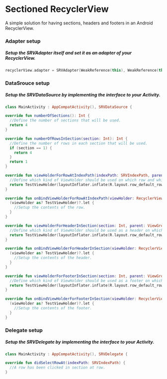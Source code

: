 # Sectioned RecyclerView
A simple solution for having sections, headers and footers in an Android RecyclerView.

### Adapter setup
##### Setup the SRVAdapter itself and set it as an adapter of your RecyclerView.
```kotlin
recyclerView.adapter = SRVAdapter(WeakReference(this), WeakReference(this))
```

### DataSrouce setup
##### Setup the SRVDataSource by implementing the interface to your Activity.
```kotlin
class MainActivity : AppCompatActivity(), SRVDataSource {
```

```kotlin
override fun numberOfSections(): Int {
  //Define the number of sections that will be used.
  return 4
}

override fun numberOfRowsInSection(section: Int): Int {
  //Define the number of rows in each section that will be used.
  if (section == 1) {
    return 4
  }
  return 1
}
```

```kotlin
override fun viewHolderForRowAtIndexPath(indexPath: SRVIndexPath, parent: ViewGroup): RecyclerView.ViewHolder {
  //Define which kind of ViewHolder should be used on which row and which layout it should have.
  return TestViewHolder(layoutInflater.inflate(R.layout.row_default_row, parent, false))
}

override fun onBindViewHolderForRowAtIndexPath(viewHolder: RecyclerView.ViewHolder, indexPath: SRVIndexPath) {
  (viewHolder as? TestViewHolder)?.let {
    //Setup the contents of the row.
  }
}
```

```kotlin
override fun viewHolderForHeaderInSection(section: Int, parent: ViewGroup?): RecyclerView.ViewHolder? {
  //Define which kind of ViewHolder should be used as a header on which section and which layout it should have.
  return TestViewHolder(layoutInflater.inflate(R.layout.row_default_row, parent, false))
}

override fun onBindViewHolderForHeaderInSection(viewHolder: RecyclerView.ViewHolder, section: Int) {
  (viewHolder as? TestViewHolder)?.let {
    //Setup the contents of the header.
  }
}
```

```kotlin
override fun viewHolderForFooterInSection(section: Int, parent: ViewGroup?): RecyclerView.ViewHolder? {
  //Define which kind of ViewHolder should be used as a footer on which section and which layout it should have.
  return TestViewHolder(layoutInflater.inflate(R.layout.row_default_row, parent, false))
}

override fun onBindViewHolderForFooterInSection(viewHolder: RecyclerView.ViewHolder, section: Int) {
  (viewHolder as? TestViewHolder)?.let {
    //Setup the contents of the footer.
  }
}
```

### Delegate setup
##### Setup the SRVDelegate by implementing the interface to your Activity.
```kotlin
class MainActivity : AppCompatActivity(), SRVDelegate {
```
```kotlin
override fun didSelectRowAt(indexPath: SRVIndexPath) {
  //A row has been clicked in section at row.
}
```
